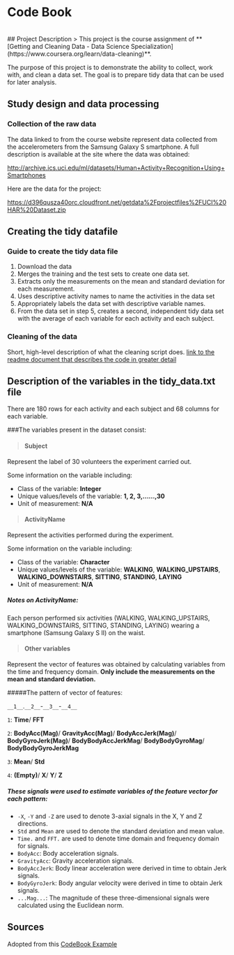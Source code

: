 # Code Book
<br>
## Project Description
> This project is the course assignment of **[Getting and Cleaning Data - Data Science Specialization](https://www.coursera.org/learn/data-cleaning)**.

The purpose of this project is to demonstrate the ability to collect, work with, and clean a data set. The goal is to prepare tidy data that can be used for later analysis.

## Study design and data processing
### Collection of the raw data

The data linked to from the course website represent data collected from the accelerometers from the Samsung Galaxy S smartphone. A full description is available at the site where the data was obtained:

http://archive.ics.uci.edu/ml/datasets/Human+Activity+Recognition+Using+Smartphones

Here are the data for the project:

https://d396qusza40orc.cloudfront.net/getdata%2Fprojectfiles%2FUCI%20HAR%20Dataset.zip




## Creating the tidy datafile

### Guide to create the tidy data file
1. Download the data
2. Merges the training and the test sets to create one data set.
3. Extracts only the measurements on the mean and standard deviation for each measurement.
4. Uses descriptive activity names to name the activities in the data set
5. Appropriately labels the data set with descriptive variable names.
6. From the data set in step 5, creates a second, independent tidy data set with the average of each variable for each activity and each subject.


### Cleaning of the data

Short, high-level description of what the cleaning script does. [link to the readme document that describes the code in greater detail](https://github.com/jackypan000/Data_Science_Specialization/blob/master/3.%20Getting%20and%20Cleaning%20Data/README.md)


## Description of the variables in the tidy_data.txt file

There are 180 rows for each activity and each subject and 68 columns for each variable.

###The variables present in the dataset consist:
> #### Subject

Represent the label of 30 volunteers the experiment carried out.

Some information on the variable including:

* Class of the variable: **Integer**
* Unique values/levels of the variable: **1, 2, 3,......,30**
* Unit of measurement: **N/A**




> #### ActivityName

Represent the activities performed during the experiment.

Some information on the variable including:

* Class of the variable: **Character**
* Unique values/levels of the variable: 
**WALKING**, **WALKING_UPSTAIRS**, **WALKING_DOWNSTAIRS**, **SITTING**, **STANDING**, **LAYING**
* Unit of measurement: **N/A**

##### Notes on ActivityName:

Each person performed six activities (WALKING, WALKING_UPSTAIRS, WALKING_DOWNSTAIRS, SITTING, STANDING, LAYING) wearing a smartphone (Samsung Galaxy S II) on the waist.

> #### Other variables

Represent the vector of features was obtained by calculating variables from the time and frequency domain. 
**Only include the measurements on the mean and standard deviation.**

#####The pattern of vector of features:

`__1__`.`__2__`-`__3__`-`__4__`

`1`:  **Time**/ **FFT**

`2`:  **BodyAcc(Mag)**/ **GravityAcc(Mag)**/ **BodyAccJerk(Mag)**/ **BodyGyroJerk(Mag)**/ **BodyBodyAccJerkMag**/ **BodyBodyGyroMag**/ **BodyBodyGyroJerkMag**

`3`:  **Mean**/ **Std**

`4`:  **(Empty)**/ **X**/ **Y**/ **Z**

##### These signals were used to estimate variables of the feature vector for each pattern:  

* `-X`, `-Y` and `-Z` are used to denote 3-axial signals in the X, Y and Z directions.
* `Std` and `Mean` are used to denote the standard deviation and mean value.
* `Time.` and `FFT.` are used to denote time domain and frequency domain for signals.
* `BodyAcc`: Body acceleration signals.
* `GravityAcc`: Gravity acceleration signals.
* `BodyAccJerk`: Body linear acceleration were derived in time to obtain Jerk signals.
* `BodyGyroJerk`: Body angular velocity were derived in time to obtain Jerk signals.
* `...Mag...`: The magnitude of these three-dimensional signals were calculated using the Euclidean norm.


## Sources

Adopted from this [CodeBook Example](https://gist.github.com/JorisSchut/dbc1fc0402f28cad9b41)

